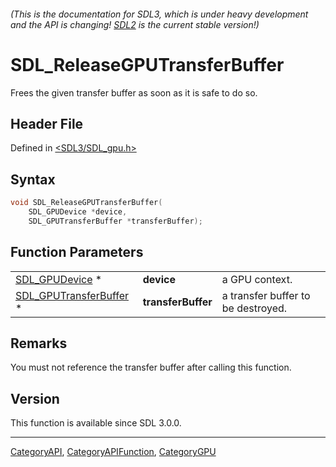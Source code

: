 ###### (This is the documentation for SDL3, which is under heavy development and the API is changing! [SDL2](https://wiki.libsdl.org/SDL2/) is the current stable version!)
# SDL_ReleaseGPUTransferBuffer

Frees the given transfer buffer as soon as it is safe to do so.

## Header File

Defined in [<SDL3/SDL_gpu.h>](https://github.com/libsdl-org/SDL/blob/main/include/SDL3/SDL_gpu.h)

## Syntax

```c
void SDL_ReleaseGPUTransferBuffer(
    SDL_GPUDevice *device,
    SDL_GPUTransferBuffer *transferBuffer);
```

## Function Parameters

|                                                  |                    |                                    |
| ------------------------------------------------ | ------------------ | ---------------------------------- |
| [SDL_GPUDevice](SDL_GPUDevice) *                 | **device**         | a GPU context.                     |
| [SDL_GPUTransferBuffer](SDL_GPUTransferBuffer) * | **transferBuffer** | a transfer buffer to be destroyed. |

## Remarks

You must not reference the transfer buffer after calling this function.

## Version

This function is available since SDL 3.0.0.

----
[CategoryAPI](CategoryAPI), [CategoryAPIFunction](CategoryAPIFunction), [CategoryGPU](CategoryGPU)

